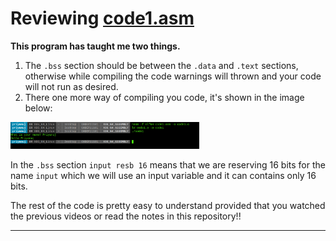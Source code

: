 # Reviewing [code1.asm](https://github.com/C0DER11101/X86_64_ASSEMBLY/blob/X86_64_Linux/code1.asm)

**This program has taught me two things.**


1. The `.bss` section should be between the `.data` and `.text` sections, otherwise while compiling the code warnings will thrown and your code will not run as desired.
2. There one more way of compiling you code, it's shown in the image below:

<img src="https://github.com/C0DER11101/X86_64_ASSEMBLY/blob/X86_64_Linux/CodeInAssembly.png" width="60%" height="30%">


In the `.bss` section `input resb 16` means that we are reserving 16 bits for the name `input` which we will use an input variable and it can contains only 16 bits.


The rest of the code is pretty easy to understand provided that you watched the previous videos or read the notes in this repository!!

---
